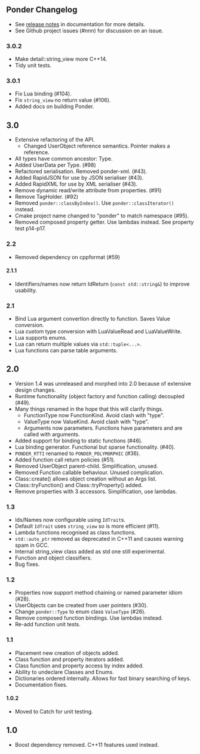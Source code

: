 
Ponder Changelog
----------------

- See [release notes](https://billyquith.github.io/ponder/blog_ponder_3.html) in documentation for more details.
- See Github project issues (#nnn) for discussion on an issue.

### 3.0.2

- Make detail::string_view more C++14.
- Tidy unit tests.

### 3.0.1

- Fix Lua binding (#104).
- Fix `string_view` no return value (#106).
- Added docs on building Ponder.

## 3.0

- Extensive refactoring of the API.
	- Changed UserObject reference semantics. Pointer makes a reference.
- All types have common ancestor: Type.
- Added UserData per Type. (#98)
- Refactored serialisation. Removed ponder-xml. (#43).
- Added RapidJSON for use by JSON serialiser (#43).
- Added RapidXML for use by XML serialiser (#43).
- Remove dynamic read/write attribute from properties. (#91)
- Remove TagHolder. (#92)
- Removed `ponder::classByIndex()`. Use `ponder::classIterator()` instead.
- Cmake project name changed to "ponder" to match namespace (#95).
- Removed composed property getter. Use lambdas instead. See property test p14-p17.

### 2.2

- Removed dependency on cppformat (#59)

#### 2.1.1

- Identifiers/names now return IdReturn (`const std::string&`) to improve usability.

### 2.1

- Bind Lua argument convertion directly to function. Saves Value conversion.
- Lua custom type conversion with LuaValueRead and LuaValueWrite.
- Lua supports enums.
- Lua can return multiple values via `std::tuple<...>`.
- Lua functions can parse table arguments.

## 2.0

- Version 1.4 was unreleased and morphed into 2.0 because of extensive design changes.
- Runtime functionality (object factory and function calling) decoupled (#49).
- Many things renamed in the hope that this will clarify things.
  - FunctionType now FunctionKind. Avoid clash with "type".
  - ValueType now ValueKind. Avoid clash with "type".
  - Arguments now parameters. Functions have parameters and are called with arguments.
- Added support for binding to static functions (#46).
- Lua binding generator. Functional but sparse functionality. (#40).
- `PONDER_RTTI` renamed to `PONDER_POLYMORPHIC` (#36).
- Added function call return policies (#51).
- Removed UserObject parent-child. Simplification, unused.
- Removed Function callable behaviour. Unused complication.
- Class::create() allows object creation without an Args list.
- Class::tryFunction() and Class::tryProperty() added.
- Remove properties with 3 accessors. Simplification, use lambdas.


### 1.3

- Ids/Names now configurable using `IdTrait`s.
- Default `IdTrait` uses `string_view` so is more efficient (#11).
- Lambda functions recognised as class functions.
- `std::auto_ptr` removed as deprecated in C++11 and causes warning spam in GCC.
- Internal string_view class added as std one still experimental.
- Function and object classifiers.
- Bug fixes.

### 1.2

- Properties now support method chaining or named parameter idiom (#28).
- UserObjects can be created from user pointers (#30).
- Change `ponder::Type` to enum class `ValueType` (#26).
- Remove composed function bindings. Use lambdas instead.
- Re-add function unit tests.

### 1.1

- Placement new creation of objects added.
- Class function and property iterators added.
- Class function and property access by index added.
- Ability to undeclare Classes and Enums.
- Dictionaries ordered internally. Allows for fast binary searching of keys.
- Documentation fixes.

#### 1.0.2

- Moved to Catch for unit testing.

## 1.0

- Boost dependency removed. C++11 features used instead.
